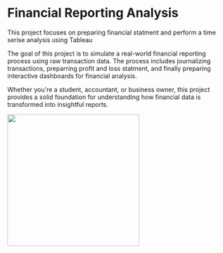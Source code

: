 # Financial Reporting Analysis 
This project focuses on preparing financial statment and perform a time serise analysis using Tableau

The goal of this project is to simulate a real-world financial reporting process using raw transaction data. The process includes journalizing transactions, preparring profit and loss statment, and finally preparing interactive dashboards for financial analysis.

Whether you're a student, accountant, or business owner, this project provides a solid foundation for understanding how financial data is transformed into insightful reports.

<img src="images/example.png" width="300" />
